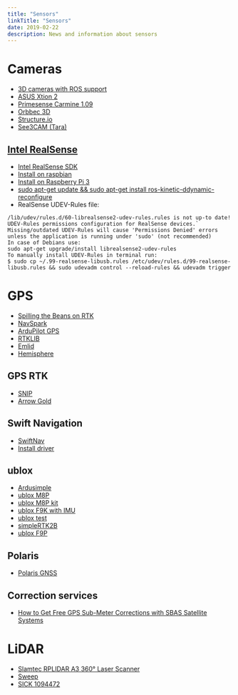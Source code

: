 ```yaml
---
title: "Sensors"
linkTitle: "Sensors"
date: 2019-02-22
description: News and information about sensors
---
```


# Cameras

* [3D cameras with ROS support](https://rosindustrial.org/3d-camera-survey)
* [ASUS Xtion 2](http://xtionprolive.com/asus-xtion2)
* [Primesense Carmine 1.09](http://xtionprolive.com/primesense-carmine-1.09)
* [Orbbec 3D](https://orbbec3d.com/)
* [Structure.io](https://structure.io/)
* [See3CAM (Tara)](https://www.e-consystems.com/See3CAM-USB-3-Camera.asp#stereo-vision-camera)

## [Intel RealSense](https://www.intel.ca/content/www/ca/en/architecture-and-technology/realsense-overview.html)

* [Intel RealSense SDK](https://github.com/IntelRealSense/librealsense)
* [Install on raspbian](https://github.com/IntelRealSense/librealsense/blob/master/doc/installation_raspbian.md)
* [Install on Raspberry Pi 3](https://github.com/IntelRealSense/librealsense/blob/master/doc/RaspberryPi3.md)
* [sudo apt-get update && sudo apt-get install ros-kinetic-ddynamic-reconfigure](https://github.com/IntelRealSense/realsense-ros/issues/812)
* RealSense UDEV-Rules file:
```
/lib/udev/rules.d/60-librealsense2-udev-rules.rules is not up-to date!
UDEV-Rules permissions configuration for RealSense devices.`
Missing/outdated UDEV-Rules will cause 'Permissions Denied' errors
unless the application is running under 'sudo' (not recommended)
In case of Debians use: 
sudo apt-get upgrade/install librealsense2-udev-rules
To manually install UDEV-Rules in terminal run:
$ sudo cp ~/.99-realsense-libusb.rules /etc/udev/rules.d/99-realsense-libusb.rules && sudo udevadm control --reload-rules && udevadm trigger
```

# GPS

* [Spilling the Beans on RTK](http://deepsouthrobotics.com/2017/04/20/spilling-the-beans-on-rtk/)
* [NavSpark](http://navspark.mybigcommerce.com/)
* [ArduPilot GPS](http://ardupilot.org/rover/docs/common-positioning-landing-page.html)
* [RTKLIB](http://rtklib.com/)
* [Emlid](https://store.emlid.com/)
* [Hemisphere](https://hemispheregnss.com/Products/Products/Position-Heading/vector-v104e284a2-gps-compass-763)

## GPS RTK

* [SNIP](https://www.use-snip.com/)
* [Arrow Gold](https://eos-gnss.com/product/arrow-series/arrow-gold/)

## Swift Navigation

* [SwiftNav](https://www.swiftnav.com/store)
* [Install driver](https://support.swiftnav.com/customer/en/portal/articles/2924342-using-ros-with-swift-navigation-gnss-devices)

## ublox

* [Ardusimple](https://www.ardusimple.com/product/simplertk2b-heading-basic-starter-kit-ip67/)
* [ublox M8P](https://www.u-blox.com/en/product/neo-m8p-series)
* [ublox M8P kit](https://www.u-blox.com/en/product/c94-m8p)
* [ublox F9K with IMU](https://www.u-blox.com/en/product/zed-f9k-module)
* [ublox test](https://www.calvert.ch/maurice/2017/08/28/ublox-c94-m8p-rtk-gps-review-performance-evaluation/)
* [simpleRTK2B](https://www.kickstarter.com/projects/simplertk2b/simplertk2b-the-first-multiband-rtk-shield-based-o)
* [ublox F9P](http://deepsouthrobotics.com/2019/06/03/the-taming-of-the-u-blox-zed-f9p/)

## Polaris

* [Polaris GNSS](https://www.polaris-gnss.com/shop)

## Correction services

* [How to Get Free GPS Sub-Meter Corrections with SBAS Satellite Systems](https://eos-gnss.com/can-get-gps-sub-meter-corrections-free/)

# LiDAR

* [Slamtec RPLIDAR A3 360° Laser Scanner](https://www.robotshop.com/ca/en/slamtec-rplidar-a3-360-laser-scanner-25-m.html)
* [Sweep](https://spectrum.ieee.org/automaton/robotics/robotics-hardware/sweep-lidar-for-robots-and-drones)
* [SICK 1094472](https://www.doigcorp.com/Product/Sensors-and-Vision/1094472.html)
